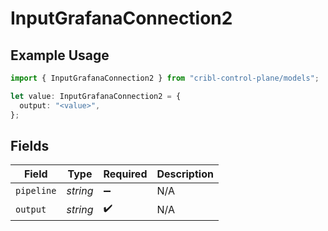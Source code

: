 # InputGrafanaConnection2

## Example Usage

```typescript
import { InputGrafanaConnection2 } from "cribl-control-plane/models";

let value: InputGrafanaConnection2 = {
  output: "<value>",
};
```

## Fields

| Field              | Type               | Required           | Description        |
| ------------------ | ------------------ | ------------------ | ------------------ |
| `pipeline`         | *string*           | :heavy_minus_sign: | N/A                |
| `output`           | *string*           | :heavy_check_mark: | N/A                |